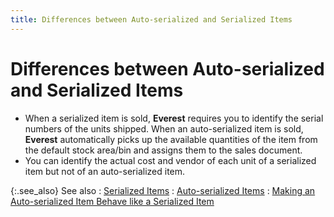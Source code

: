 ```yaml
---
title: Differences between Auto-serialized and Serialized Items
---
```


# Differences between Auto-serialized and Serialized Items

- When a serialized  item is sold, **Everest** requires  you to identify the serial numbers of the units shipped. When an auto-serialized  item is sold, **Everest** automatically  picks up the available quantities of the item from the default stock area/bin  and assigns them to the sales document.
- You can identify  the actual cost and vendor of each unit of a serialized item but not of  an auto-serialized item.



{:.see_also}
See also
: [Serialized Items]({{site.mi_baseurl}}/item-profile-details/inventory-type/inventoried-item/serialized_items.html)
: [Auto-serialized Items]({{site.mi_baseurl}}/item-profile-details/inventory-type/inventoried-item/auto_serialized.html)
: [Making  an Auto-serialized Item Behave like a Serialized Item]({{site.mi_baseurl}}/misc/making_an_auto_serialized_item_behave_like_a_serialized_item.html)
